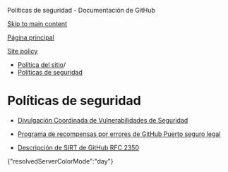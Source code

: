 Políticas de seguridad - Documentación de GitHub

[Skip to main content](#main-content)

[Página principal](/es)

[Site policy](/es/site-policy)

* [Política del sitio](/es/site-policy)/
* [Políticas de seguridad](/es/site-policy/security-policies)

Políticas de seguridad
==========

* [Divulgación Coordinada de Vulnerabilidades de Seguridad](/es/site-policy/security-policies/coordinated-disclosure-of-security-vulnerabilities)

* [Programa de recompensas por errores de GitHub Puerto seguro legal](/es/site-policy/security-policies/github-bug-bounty-program-legal-safe-harbor)

* [Descripción de SIRT de GitHub RFC 2350](/es/site-policy/security-policies/github-sirt-description-rfc-2350)

{"resolvedServerColorMode":"day"}
